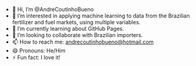 - 👋 Hi, I’m @AndreCoutinhoBueno
- 👀 I’m interested in applying machine learning to data from the Brazilian fertilizer and fuel markets, using multiple variables.
- 🌱 I’m currently learning about GitHub Pages.
- 💞️ I’m looking to collaborate with Brazilian importers.
- 📫 How to reach me: andrecoutinhobueno@hotmail.com
- 😄 Pronouns: He/Him
- ⚡ Fun fact: I love it!
<!---
AndreCoutinhoBueno/AndreCoutinhoBueno is a ✨ special ✨ repository because its `README.md` (this file) appears on your GitHub profile.
You can click the Preview link to take a look at your changes.
--->
